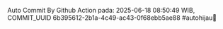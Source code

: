 Auto Commit By Github Action pada: 2025-06-18 08:50:49 WIB, COMMIT_UUID 6b395612-2b1a-4c49-ac43-0f68ebb5ae88 #autohijau🗿
